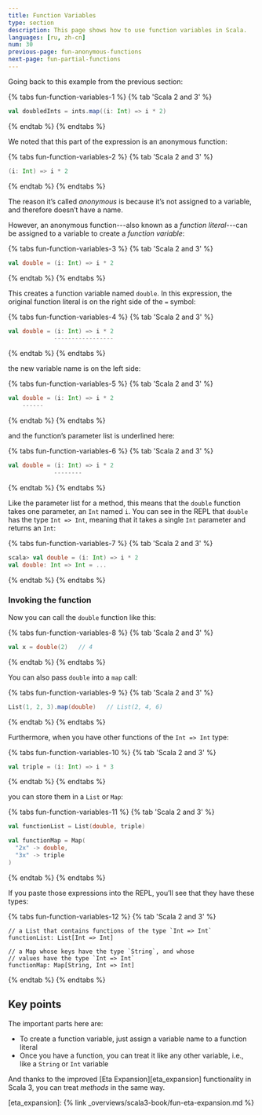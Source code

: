 ```yaml
---
title: Function Variables
type: section
description: This page shows how to use function variables in Scala.
languages: [ru, zh-cn]
num: 30
previous-page: fun-anonymous-functions
next-page: fun-partial-functions
---
```




Going back to this example from the previous section:

{% tabs fun-function-variables-1 %}
{% tab 'Scala 2 and 3' %}
```scala
val doubledInts = ints.map((i: Int) => i * 2)
```
{% endtab %}
{% endtabs %}

We noted that this part of the expression is an anonymous function:

{% tabs fun-function-variables-2 %}
{% tab 'Scala 2 and 3' %}
```scala
(i: Int) => i * 2
```
{% endtab %}
{% endtabs %}

The reason it’s called *anonymous* is because it’s not assigned to a variable, and therefore doesn’t have a name.

However, an anonymous function---also known as a *function literal*---can be assigned to a variable to create a *function variable*:

{% tabs fun-function-variables-3 %}
{% tab 'Scala 2 and 3' %}
```scala
val double = (i: Int) => i * 2
```
{% endtab %}
{% endtabs %}

This creates a function variable named `double`.
In this expression, the original function literal is on the right side of the `=` symbol:

{% tabs fun-function-variables-4 %}
{% tab 'Scala 2 and 3' %}
```scala
val double = (i: Int) => i * 2
             -----------------
```
{% endtab %}
{% endtabs %}

the new variable name is on the left side:

{% tabs fun-function-variables-5 %}
{% tab 'Scala 2 and 3' %}
```scala
val double = (i: Int) => i * 2
    ------
```
{% endtab %}
{% endtabs %}

and the function’s parameter list is underlined here:

{% tabs fun-function-variables-6 %}
{% tab 'Scala 2 and 3' %}
```scala
val double = (i: Int) => i * 2
             --------
```
{% endtab %}
{% endtabs %}

Like the parameter list for a method, this means that the `double` function takes one parameter, an `Int` named `i`.
You can see in the REPL that `double` has the type `Int => Int`, meaning that it takes a single `Int` parameter and returns an `Int`:

{% tabs fun-function-variables-7 %}
{% tab 'Scala 2 and 3' %}
```scala
scala> val double = (i: Int) => i * 2
val double: Int => Int = ...
```
{% endtab %}
{% endtabs %}


### Invoking the function

Now you can call the `double` function like this:

{% tabs fun-function-variables-8 %}
{% tab 'Scala 2 and 3' %}
```scala
val x = double(2)   // 4
```
{% endtab %}
{% endtabs %}

You can also pass `double` into a `map` call:

{% tabs fun-function-variables-9 %}
{% tab 'Scala 2 and 3' %}
```scala
List(1, 2, 3).map(double)   // List(2, 4, 6)
```
{% endtab %}
{% endtabs %}

Furthermore, when you have other functions of the `Int => Int` type:

{% tabs fun-function-variables-10 %}
{% tab 'Scala 2 and 3' %}
```scala
val triple = (i: Int) => i * 3
```
{% endtab %}
{% endtabs %}

you can store them in a `List` or `Map`:

{% tabs fun-function-variables-11 %}
{% tab 'Scala 2 and 3' %}
```scala
val functionList = List(double, triple)

val functionMap = Map(
  "2x" -> double,
  "3x" -> triple
)
```
{% endtab %}
{% endtabs %}

If you paste those expressions into the REPL, you’ll see that they have these types:

{% tabs fun-function-variables-12 %}
{% tab 'Scala 2 and 3' %}
````
// a List that contains functions of the type `Int => Int`
functionList: List[Int => Int]

// a Map whose keys have the type `String`, and whose
// values have the type `Int => Int`
functionMap: Map[String, Int => Int]
````
{% endtab %}
{% endtabs %}



## Key points

The important parts here are:

- To create a function variable, just assign a variable name to a function literal
- Once you have a function, you can treat it like any other variable, i.e., like a `String` or `Int` variable

And thanks to the improved [Eta Expansion][eta_expansion] functionality in Scala 3, you can treat *methods* in the same way.



[eta_expansion]: {% link _overviews/scala3-book/fun-eta-expansion.md %}
